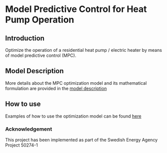 # Model Predictive Control for Heat Pump Operation

## Introduction
Optimize the operation of a residential heat pump / electric heater by means of model predictive control (MPC).

## Model Description
More details about the MPC optimization model and its mathematical formulation are provided in the [model description](https://github.com/rebase-energy/mpchp/blob/master/docs/model_description.pdf)

## How to use
Examples of how to use the optimization model can be found [here](https://github.com/rebase-energy/mpchp/tree/master/examples)

### Acknowledgement
This project has been implemented as part of the Swedish Energy Agency Project 50274-1